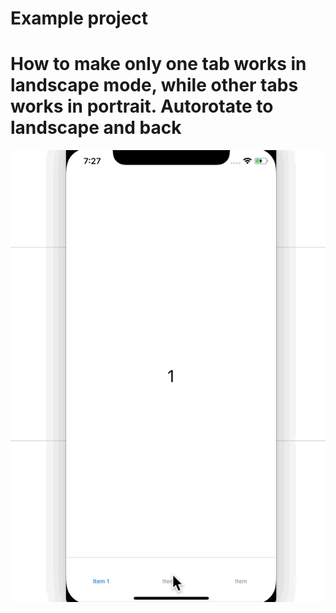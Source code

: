 # Example project
# How to make only one tab works in landscape mode, while other tabs works in portrait. Autorotate to landscape and back
![](https://github.com/funkydevil/SingleTabLandscapeMode/blob/master/demo.gif)
